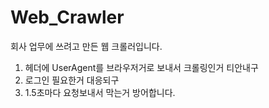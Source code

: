 # Web_Crawler

회사 업무에 쓰려고 만든 웹 크롤러입니다.

1. 헤더에 UserAgent를 브라우저거로 보내서 크롤링인거 티안내구
2. 로그인 필요한거 대응되구
3. 1.5초마다 요청보내서 막는거 방어합니다.

